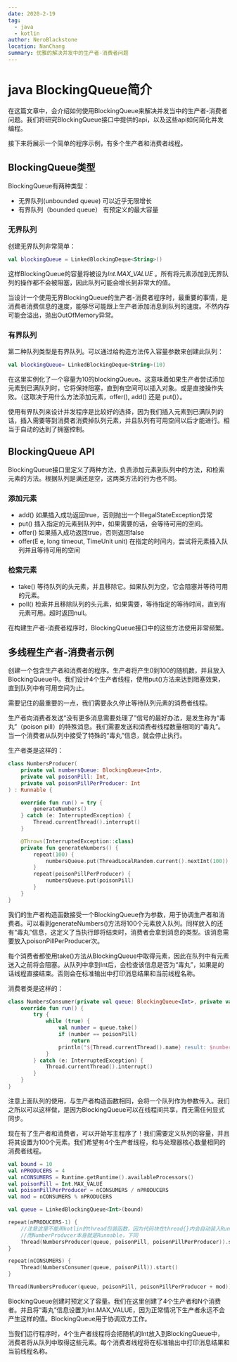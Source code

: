 ```yaml
---
date: 2020-2-19
tag: 
  - java
  - kotlin
author: NeroBlackstone
location: NanChang
summary: 优雅的解决并发中的生产者-消费者问题
---
```


# java BlockingQueue简介

在这篇文章中，会介绍如何使用BlockingQueue来解决并发当中的生产者-消费者问题。我们将研究BlockingQueue接口中提供的api，以及这些api如何简化并发编程。

接下来将展示一个简单的程序示例，有多个生产者和消费者线程。

## BlockingQueue类型

BlockingQueue有两种类型：

- 无界队列(unbounded queue) 可以近乎无限增长
- 有界队列（bounded queue） 有预定义的最大容量

### 无界队列

创建无界队列非常简单：

``` kotlin
val blockingQueue = LinkedBlockingDeque<String>()
```

这样BlockingQueue的容量将被设为*Int.MAX_VALUE* 。所有将元素添加到无界队列的操作都不会被阻塞，因此队列可能会增长到非常大的值。

当设计一个使用无界BlockingQueue的生产者-消费者程序时，最重要的事情，是消费者消费信息的速度，能够尽可能跟上生产者添加消息到队列的速度。不然内存可能会溢出，抛出OutOfMemory异常。

### 有界队列

第二种队列类型是有界队列。可以通过给构造方法传入容量参数来创建此队列：

``` kotlin
val blockingQueue= LinkedBlockingDeque<String>(10)
```

在这里实例化了一个容量为10的blockingQueue。这意味着如果生产者尝试添加元素到已满队列时，它将保持阻塞，直到有空间可以插入对象。或是直接操作失败。（这取决于用什么方法添加元素，offer(), add() 还是 put()）。

使用有界队列来设计并发程序是比较好的选择，因为我们插入元素到已满队列的话，插入需要等到消费者消费掉队列元素，并且队列有可用空间以后才能进行。相当于自动的达到了拥塞控制。

## BlockingQueue API

BlockingQueue接口里定义了两种方法，负责添加元素到队列中的方法，和检索元素的方法。根据队列是满还是空，这两类方法的行为也不同。

### 添加元素

- add() 如果插入成功返回true，否则抛出一个IllegalStateException异常
- put() 插入指定的元素到队列中，如果需要的话，会等待可用的空间。
- offer() 如果插入成功返回true，否则返回false
- offer(E e, long timeout, TimeUnit unit) 在指定的时间内，尝试将元素插入队列并且等待可用的空间

### 检索元素

- take() 等待队列的头元素，并且移除它。如果队列为空，它会阻塞并等待可用的元素。
- poll() 检索并且移除队列的头元素，如果需要，等待指定的等待时间，直到有元素可用。超时返回null。

在构建生产者-消费者程序时，BlockingQueue接口中的这些方法使用非常频繁。

## 多线程生产者-消费者示例

创建一个包含生产者和消费者的程序。生产者将产生0到100的随机数，并且放入BlockingQueue中。我们设计4个生产者线程，使用put()方法来达到阻塞效果，直到队列中有可用空间为止。

需要记住的最重要的一点，我们需要永久停止等待队列元素的消费者线程。

生产者向消费者发送“没有更多消息需要处理了”信号的最好办法，是发生称为“毒丸”（poison pill）的特殊消息。我们需要发送和消费者线程数量相同的“毒丸”。当一个消费者从队列中接受了特殊的“毒丸”信息，就会停止执行。

生产者类是这样的：

``` kotlin
class NumbersProducer(
    private val numbersQueue: BlockingQueue<Int>,
    private val poisonPill: Int,
    private val poisonPillPerProducer: Int
) : Runnable {

    override fun run() = try {
        generateNumbers()
    } catch (e: InterruptedException) {
        Thread.currentThread().interrupt()
    }

    @Throws(InterruptedException::class)
    private fun generateNumbers() {
        repeat(100) {
            numbersQueue.put(ThreadLocalRandom.current().nextInt(100))
        }
        repeat(poisonPillPerProducer) {
            numbersQueue.put(poisonPill)
        }
    }
}
```

我们的生产者构造函数接受一个BlockingQueue作为参数，用于协调生产者和消费者。可以看到generateNumbers()方法将100个元素放入队列。同样放入的还有“毒丸”信息，这定义了当执行即将结束时，消费者会拿到消息的类型。该消息需要放入poisonPillPerProducer次。

每个消费者都使用take()方法从BlockingQueue中取得元素，因此在队列中有元素送入之前将会阻塞。从队列中拿到Int后，会检查该信息是否为“毒丸”，如果是的话线程直接结束。否则会在标准输出中打印消息结果和当前线程名称。

消费者类是这样的：

``` kotlin
class NumbersConsumer(private val queue: BlockingQueue<Int>, private val poisonPill: Int) : Runnable {
    override fun run() {
        try {
            while (true) {
                val number = queue.take()
                if (number == poisonPill) 
                    return
                println("${Thread.currentThread().name} result: $number")
            }
        } catch (e: InterruptedException) {
            Thread.currentThread().interrupt()
        }
    }
}
```

注意上面队列的使用，与生产者构造函数相同，会将一个队列作为参数传入。我们之所以可以这样做，是因为BlockingQueue可以在线程间共享，而无需任何显式同步。

现在有了生产者和消费者，可以开始写主程序了！我们需要定义队列的容量，并且将其设置为100个元素。我们希望有4个生产者线程，和与处理器核心数量相同的消费者线程。

``` kotlin
val bound = 10
val nPRODUCERS = 4
val nCONSUMERS = Runtime.getRuntime().availableProcessors()
val poisonPill = Int.MAX_VALUE
val poisonPillPerProducer = nCONSUMERS / nPRODUCERS
val mod = nCONSUMERS % nPRODUCERS

val queue = LinkedBlockingQueue<Int>(bound)

repeat(nPRODUCERS-1) {
    //注意这里不能用kotlin的thread包装函数，因为代码块在thread{}内会自动装入Runnable
    //而NumberProducer本身就是Runnable，下同
    Thread(NumbersProducer(queue, poisonPill, poisonPillPerProducer)).start()
}

repeat(nCONSUMERS) {
    Thread(NumbersConsumer(queue, poisonPill)).start()
}

Thread(NumbersProducer(queue, poisonPill, poisonPillPerProducer + mod)).start()

```

BlockingQueue创建时预定义了容量。我们在这里创建了4个生产者和N个消费者。并且将“毒丸”信息设置为Int.MAX_VALUE，因为正常情况下生产者永远不会产生这样的值。BlockingQueue用于协调双方工作。

当我们运行程序时，4个生产者线程将会把随机的Int放入到BlockingQueue中，消费者将从队列中取得这些元素。每个消费者线程将在标准输出中打印消息结果和当前线程名称。